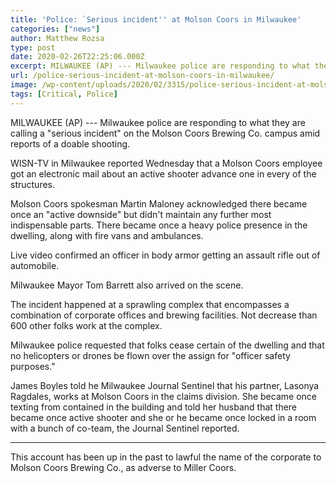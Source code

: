 ```yaml
---
title: 'Police: `Serious incident'' at Molson Coors in Milwaukee'
categories: ["news"]
author: Matthew Rozsa
type: post
date: 2020-02-26T22:25:06.000Z
excerpt: MILWAUKEE (AP) --- Milwaukee police are responding to what they are calling a "critical incident" on the Molson Coors Brewing Co. campus amid reports of a possible shooting.WISN-TV in Milwaukee reported Wednesday that a Molson Coors employee received an email about an active shooter near one of the buildings. Molson Coors spokesman Martin Maloney said&hellip;
url: /police-serious-incident-at-molson-coors-in-milwaukee/
image: /wp-content/uploads/2020/02/3315/police-serious-incident-at-molson-coors-in-milwaukee.jpg
tags: [Critical, Police]
---
```


MILWAUKEE (AP) --- Milwaukee police are responding to what they are calling a "serious incident" on the Molson Coors Brewing Co. campus amid reports of a doable shooting.

WISN-TV in Milwaukee reported Wednesday that a Molson Coors employee got an electronic mail about an active shooter advance one in every of the structures.

Molson Coors spokesman Martin Maloney acknowledged there became once an "active downside" but didn't maintain any further most indispensable parts. There became once a heavy police presence in the dwelling, along with fire vans and ambulances.

Live video confirmed an officer in body armor getting an assault rifle out of automobile.

Milwaukee Mayor Tom Barrett also arrived on the scene.

The incident happened at a sprawling complex that encompasses a combination of corporate offices and brewing facilities. Not decrease than 600 other folks work at the complex.

Milwaukee police requested that folks cease certain of the dwelling and that no helicopters or drones be flown over the assign for "officer safety purposes."

James Boyles told he Milwaukee Journal Sentinel that his partner, Lasonya Ragdales, works at Molson Coors in the claims division. She became once texting from contained in the building and told her husband that there became once active shooter and she or he became once locked in a room with a bunch of co-team, the Journal Sentinel reported.

* * *

This account has been up in the past to lawful the name of the corporate to Molson Coors Brewing Co., as adverse to Miller Coors.
